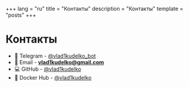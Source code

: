 +++
lang = "ru"
title = "Контакты"
description = "Контакты"
template = "posts"
+++

# Контакты

- 📱 Telegram - [@vlad1kudelko_bot](https://t.me/vlad1kudelko_bot)
- 📧 Email - **vlad1kudelko@gmail.com**
- 💻 GitHub - [@vlad1kudelko](https://github.com/vlad1kudelko)
- 🐳 Docker Hub - [@vlad1kudelko](https://hub.docker.com/u/vlad1kudelko)
